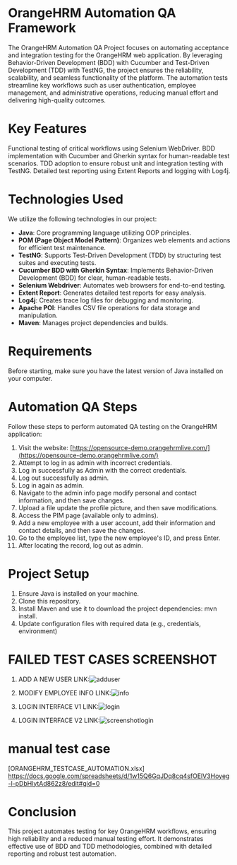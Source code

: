 # OrangeHRM Automation QA Framework
The OrangeHRM Automation QA Project focuses on automating acceptance and integration testing for the OrangeHRM web application. By leveraging Behavior-Driven Development (BDD) with Cucumber and Test-Driven Development (TDD) with TestNG, the project ensures the reliability, scalability, and seamless functionality of the platform. The automation tests streamline key workflows such as user authentication, employee management, and administrative operations, reducing manual effort and delivering high-quality outcomes.
# Key Features
Functional testing of critical workflows using Selenium WebDriver.
BDD implementation with Cucumber and Gherkin syntax for human-readable test scenarios.
TDD adoption to ensure robust unit and integration testing with TestNG.
Detailed test reporting using Extent Reports and logging with Log4j.
# Technologies Used
We utilize the following technologies in our project:
- **Java**: Core programming language utilizing OOP principles.
- **POM (Page Object Model Pattern)**: Organizes web elements and actions for efficient test maintenance.
- **TestNG**: Supports Test-Driven Development (TDD) by structuring test suites and executing tests.
- **Cucumber BDD with Gherkin Syntax**: Implements Behavior-Driven Development (BDD) for clear, human-readable tests.
- **Selenium Webdriver**: Automates web browsers for end-to-end testing.
- **Extent Report**: Generates detailed test reports for easy analysis.
- **Log4j**: Creates trace log files for debugging and monitoring.
- **Apache POI**: Handles CSV file operations for data storage and manipulation.
- **Maven**: Manages project dependencies and builds.

# Requirements

Before starting, make sure you have the latest version of Java installed on your computer.

# Automation QA Steps

Follow these steps to perform automated QA testing on the OrangeHRM application:

1. Visit the website: [https://opensource-demo.orangehrmlive.com/](https://opensource-demo.orangehrmlive.com/)
2. Attempt to log in as admin with incorrect credentials.
3. Log in successfully as Admin with the correct credentials.
4. Log out successfully as admin.
5. Log in again as admin.
6. Navigate to the admin info page modify personal and contact information, and then save changes.
7. Upload a file update the profile picture, and then save modifications.
8. Access the PIM page (available only to admins).
9. Add a new employee with a user account, add their information and contact details, and then save the changes.
10. Go to the employee list, type the new employee's ID, and press Enter.
11. After locating the record, log out as admin.
# Project Setup
1. Ensure Java is installed on your machine.
2. Clone this repository.
3. Install Maven and use it to download the project dependencies: mvn install.
4. Update configuration files with required data (e.g., credentials, environment)
# FAILED TEST CASES SCREENSHOT
1. ADD A NEW USER LINK:![adduser](https://github.com/mamedras/OrangeHRM_TestNG_Cucumber_Selenium_Automation/assets/71017688/bb86fa52-8b3b-4f6a-ba68-6163b8b34678)

2. MODIFY EMPLOYEE INFO LINK:![info](https://github.com/mamedras/OrangeHRM_TestNG_Cucumber_Selenium_Automation/assets/71017688/5fc03d87-8eff-4d73-9d3c-b574c90edf97)

3. LOGIN INTERFACE V1 LINK:![login](https://github.com/mamedras/OrangeHRM_TestNG_Cucumber_Selenium_Automation/assets/71017688/441b365b-9979-4a7b-b133-0eb3dff867fa)

4. LOGIN INTERFACE V2 LINK:![screenshotlogin](https://github.com/mamedras/OrangeHRM_TestNG_Cucumber_Selenium_Automation/assets/71017688/7c6c044d-72b8-424a-8cd0-87cc2df81a5e)

# manual test case 
[ORANGEHRM_TESTCASE_AUTOMATION.xlsx] https://docs.google.com/spreadsheets/d/1w15Q6GqJDq8cq4sfOElV3Hoyeg-l-pDbHlytAd862z8/edit#gid=0

# Conclusion

This project automates testing for key OrangeHRM workflows, ensuring high reliability and a reduced manual testing effort. It demonstrates effective use of BDD and TDD methodologies, combined with detailed reporting and robust test automation.



